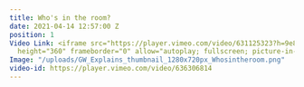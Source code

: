 ```yaml
---
title: Who's in the room?
date: 2021-04-14 12:57:00 Z
position: 1
Video Link: <iframe src="https://player.vimeo.com/video/631125323?h=9e8646e13c" width="640"
  height="360" frameborder="0" allow="autoplay; fullscreen; picture-in-picture" allowfullscreen></iframe>
Image: "/uploads/GW_Explains_thumbnail_1280x720px_Whosintheroom.png"
video-id: https://player.vimeo.com/video/636306814
---
```


